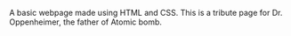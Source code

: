 A basic webpage made using HTML and CSS.
This is a tribute page for Dr. Oppenheimer, the father of Atomic bomb.
